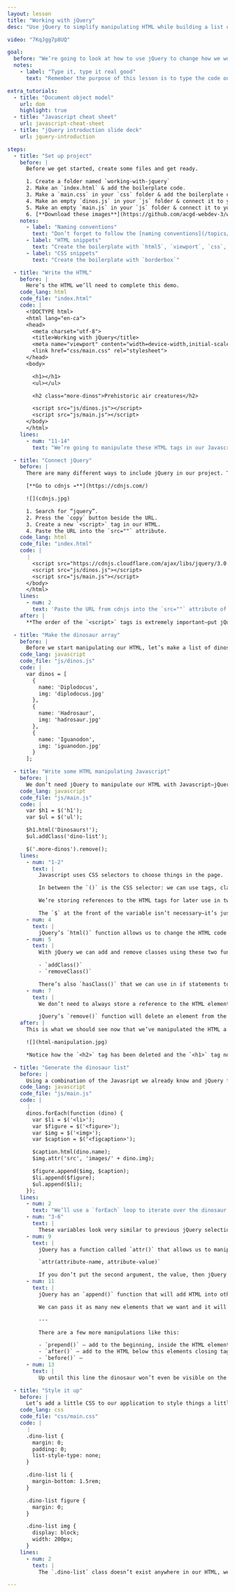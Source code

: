```yaml
---
layout: lesson
title: "Working with jQuery"
desc: "Use jQuery to simplify manipulating HTML while building a list of dinosaurs in Javascript."

video: "7KqJgg7p8UQ"

goal:
  before: "We’re going to look at how to use jQuery to change how we work with HTML in Javascript."
  notes:
    - label: "Type it, type it real good"
      text: "Remember the purpose of this lesson is to type the code out yourself—build up that muscle memory in your fingers!"

extra_tutorials:
  - title: "Document object model"
    url: dom
    highlight: true
  - title: "Javascript cheat sheet"
    url: javascript-cheat-sheet
  - title: "jQuery introduction slide deck"
    url: jquery-introduction

steps:
  - title: "Set up project"
    before: |
      Before we get started, create some files and get ready.

      1. Create a folder named `working-with-jquery`
      2. Make an `index.html` & add the boilerplate code.
      3. Make a `main.css` in your `css` folder & add the boilerplate code.
      4. Make an empty `dinos.js` in your `js` folder & connect it to your HTML.
      5. Make an empty `main.js` in your `js` folder & connect it to your HTML.
      6. [**Download these images**](https://github.com/acgd-webdev-3/working-with-jquery/archive/master.zip) and put them in your `images` folder.
    notes:
      - label: "Naming conventions"
        text: "Don’t forget to follow the [naming conventions](/topics/naming-paths-cheat-sheet/#naming-conventions)."
      - label: "HTML snippets"
        text: "Create the boilerplate with `html5`, `viewport`, `css`, `jss`"
      - label: "CSS snippets"
        text: "Create the boilerplate with `borderbox`"

  - title: "Write the HTML"
    before: |
      Here’s the HTML we’ll need to complete this demo.
    code_lang: html
    code_file: "index.html"
    code: |
      <!DOCTYPE html>
      <html lang="en-ca">
      <head>
        <meta charset="utf-8">
        <title>Working with jQuery</title>
        <meta name="viewport" content="width=device-width,initial-scale=1">
        <link href="css/main.css" rel="stylesheet">
      </head>
      <body>

        <h1></h1>
        <ul></ul>

        <h2 class="more-dinos">Prehistoric air creatures</h2>

        <script src="js/dinos.js"></script>
        <script src="js/main.js"></script>
      </body>
      </html>
    lines:
      - num: "11-14"
        text: "We’re going to manipulate these HTML tags in our Javascript."

  - title: "Connect jQuery"
    before: |
      There are many different ways to include jQuery in our project. The fastest is to use a content delivery network (CDN) and link to their copy of jQuery, like we do with Google Fonts.

      [**Go to cdnjs ➔**](https://cdnjs.com/)

      ![](cdnjs.jpg)

      1. Search for “jquery”.
      2. Press the `copy` button beside the URL.
      3. Create a new `<script>` tag in our HTML.
      4. Paste the URL into the `src=""` attribute.
    code_lang: html
    code_file: "index.html"
    code: |
      ⋮
        <script src="https://cdnjs.cloudflare.com/ajax/libs/jquery/3.0.0-beta1/jquery.min.js"></script>
        <script src="js/dinos.js"></script>
        <script src="js/main.js"></script>
      </body>
      </html>
    lines:
      - num: 2
        text: 'Paste the URL from cdnjs into the `src=""` attribute of the `<script>` tag.'
    after: |
      **The order of the `<script>` tags is extremely important—put jQuery first.**

  - title: "Make the dinosaur array"
    before: |
      Before we start manipulating our HTML, let’s make a list of dinosaurs we can use.
    code_lang: javascript
    code_file: "js/dinos.js"
    code: |
      var dinos = [
        {
          name: 'Diplodocus',
          img: 'diplodocus.jpg'
        },
        {
          name: 'Hadrosaur',
          img: 'hadrosaur.jpg'
        },
        {
          name: 'Iguanodon',
          img: 'iguanodon.jpg'
        }
      ];

  - title: "Write some HTML manipulating Javascript"
    before: |
      We don’t need jQuery to manipulate our HTML with Javascript—jQuery just provides a simplified interface for common tasks.
    code_lang: javascript
    code_file: "js/main.js"
    code: |
      var $h1 = $('h1');
      var $ul = $('ul');

      $h1.html('Dinosaurs!');
      $ul.addClass('dino-list');

      $('.more-dinos').remove();
    lines:
      - num: "1-2"
        text: |
          Javascript uses CSS selectors to choose things in the page.

          In between the `()` is the CSS selector: we can use tags, classes, IDs, `:first-child`, whatever.

          We’re storing references to the HTML tags for later use in two variables.

          The `$` at the front of the variable isn’t necessary—it’s just common practice to put a dollar sign at the start of variables that represent jQuery objects.
      - num: 4
        text: |
          jQuery’s `html()` function allows us to change the HTML code inside an element.
      - num: 5
        text: |
          With jQuery we can add and remove classes using these two functions:

          - `addClass()`
          - `removeClass()`

          There’s also `hasClass()` that we can use in if statements to see if the class exists on an element.
      - num: 7
        text: |
          We don’t need to always store a reference to the HTML element in a variable if we are only going to use it once.

          jQuery’s `remove()` function will delete an element from the document.
    after: |
      This is what we should see now that we’ve manipulated the HTML a little bit

      ![](html-manipulation.jpg)

      *Notice how the `<h2>` tag has been deleted and the `<h1>` tag now has text inside it.*

  - title: "Generate the dinosaur list"
    before: |
      Using a combination of the Javasript we already know and jQuery functions we’re going to loop over all the dinosaurs and generate HTML for them.
    code_lang: javascript
    code_file: "js/main.js"
    code: |
      ⋮
      dinos.forEach(function (dino) {
        var $li = $('<li>');
        var $figure = $('<figure>');
        var $img = $('<img>');
        var $caption = $('<figcaption>');

        $caption.html(dino.name);
        $img.attr('src', 'images/' + dino.img);

        $figure.append($img, $caption);
        $li.append($figure);
        $ul.append($li);
      });
    lines:
      - num: 2
        text: "We’ll use a `forEach` loop to iterate over the dinosaur array."
      - num: "3-6"
        text: |
          These variables look very similar to previous jQuery selections. But because they have angle brackets `<>` that means we’re creating a **new** element.
      - num: 9
        text: |
          jQuery has a function called `attr()` that allows us to manipulate attributes on HTML elements.

          `attr(attribute-name, attribute-value)`

          If you don’t put the second argument, the value, then jQuery will get the attribute value and return it.
      - num: 11
        text: |
          jQuery has an `append()` function that will add HTML into other HTML elements.

          We can pass it as many new elements that we want and it will add them to the end inside the HTML element.

          ---

          There are a few more manipulations like this:

          - `prepend()` — add to the beginning, inside the HTML element.
          - `after()` — add to the HTML below this elements closing tag.
          - `before()` — 
      - num: 13
        text: |
          Up until this line the dinosaur won’t even be visible on the screen. We created new HTML elements, but they only existed in the Javascript. This line will add them to the HTML tag that’s already in our `index.html` file.

  - title: "Style it up"
    before: |
      Let’s add a little CSS to our application to style things a little more nicely.
    code_lang: css
    code_file: "css/main.css"
    code: |
      ⋮
      .dino-list {
        margin: 0;
        padding: 0;
        list-style-type: none;
      }

      .dino-list li {
        margin-bottom: 1.5rem;
      }

      .dino-list figure {
        margin: 0;
      }

      .dino-list img {
        display: block;
        width: 200px;
      }
    lines:
      - num: 2
        text: |
          The `.dino-list` class doesn’t exist anywhere in our HTML, we added it to the `<ul>` using Javascript, with this line: `$ul.addClass('dino-list');`

---
```


